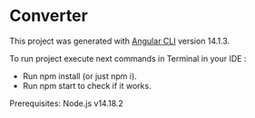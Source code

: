 # Converter

This project was generated with [Angular CLI](https://github.com/angular/angular-cli) version 14.1.3.

To run project execute next commands in Terminal in your IDE :

- Run npm install (or just npm i).
- Run npm start to check if it works.

Prerequisites:
Node.js v14.18.2
